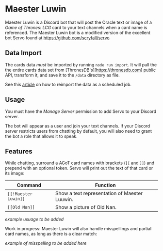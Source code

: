 # Maester Luwin

Maester Luwin is a Discord bot that will post the Oracle text or image of a _Game of Thrones: LCG_ card to your text channels when a card name is referenced. The Maester Luwin bot is a modified version of the excellent bot Servo found at 
https://github.com/scryfall/servo


## Data Import

The cards data _must_ be imported by running `node run import`. It will pull the the entire cards data set from [ThronesDB's][https://thronesdb.com] public API, transform it, and save it to the `/data` directory as file.

See this [article](https://devcenter.heroku.com/articles/scheduler) on how to reimport the data as a scheduled job.

## Usage

You must have the _Manage Server_ permission to add Servo to your Discord server.

The bot will appear as a user and join your text channels. If your Discord server restricts users from chatting by default, you will also need to grant the bot a role that allows it to speak.

## Features

While chatting, surround a AGoT card names with brackets (`[[` and `]]`) and prepend with an optional token. Servo will print out the text of that card or its image:

| Command               | Function                                        |
|-----------------------|-------------------------------------------------|
| `[[!Maester Luwin]]`  | Show a text representation of Maester Luuwin.   |
| `[[Old Nan]]`         | Show a picture of Old Nan.                      |

_example usuage to be added_

Work in progress: Maester Luwin will also handle misspellings and partial card names, as long as there is a clear match:

_example of misspelling to be added here_

